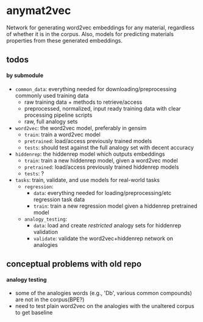# anymat2vec
Network for generating word2vec embeddings for any material, regardless of whether it is in the corpus. Also, models for predicting materials properties from these generated embeddings.







## todos

#### by submodule
 
- `common_data`: everything needed for downloading/preprocessing commonly used training data
    - raw training data + methods to retrieve/access
    - preprocessed, normalized, input ready training data with clear processing pipeline scripts
    - raw, full analogy sets
- `word2vec`: the word2vec model, preferably in gensim
    - `train`: train a word2vec model
    - `pretrained`: load/access previously trained models
    - `tests`: should test against the full analogy set with decent accuracy
- `hiddenrep`: the hiddenrep model which outputs embeddings
    - `train`: train a new hiddenrep model, given a word2vec model
    - `pretrained`: load/access previously trained hiddenrep models
    - `tests`: ?
- `tasks`: train, validate, and use models for real-world tasks
    - `regression`: 
        - `data`: everything needed for loading/preprocessing/etc regression task data
        - `train`: train a new regression model given a hiddenrep pretrained model
    - `analogy_testing`:
        - `data`: load and create _restricted_ analogy sets for hiddenrep validation
        - `validate`: validate the word2vec+hiddenrep network on analogies


## conceptual problems with old repo

#### analogy testing
- some of the analogies words (e.g., 'Db', various common compounds) are not in the corpus(BPE?)
- need to test plain word2vec on the analogies with the unaltered corpus to get baseline